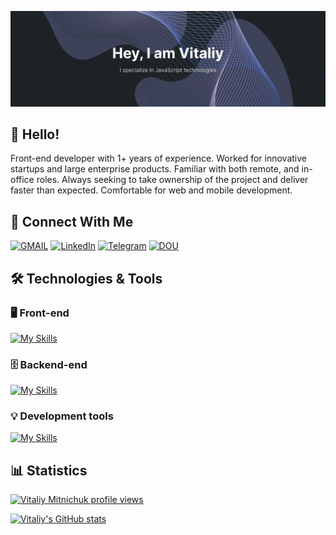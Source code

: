 [![Header](https://github.com/vitaliy-mitnichuk/vitaliy-mitnichuk/blob/main/mybanner1.png?raw=true "Header")](https://github.com/vitaliy-mitnichuk)

## 👋 Hello! 
Front-end developer with 1+ years of experience.  Worked for innovative startups and large enterprise products.  Familiar with both remote, and in-office roles.  Always seeking to take ownership of the project and deliver faster than expected.  Comfortable for web and mobile development.

## 📲 Connect With Me
[![GMAIL](https://img.shields.io/badge/Gmail-D14836?style=for-the-badge&logo=gmail&logoColor=white)](mailto:mitvitchuk@gmail.com?subject=Your%20Subject&body=Your%20Message)
[![LinkedIn](https://img.shields.io/badge/LinkedIn-0077B5?style=for-the-badge&logo=linkedin&logoColor=white)](https://www.linkedin.com/in/vitaliy-mitnichuk/)
[![Telegram](https://img.shields.io/badge/Telegram-2CA5E0?style=for-the-badge&logo=telegram&logoColor=white)](https://t.me/vitaliy_mitnichuk)
[![DOU](https://s.dou.ua/assets/img/favicon32.png)](https://dou.ua/users/vitaliy-mitnichuk/)

## 🛠️ Technologies & Tools
### 🖥️ Front-end
[![My Skills](https://skillicons.dev/icons?i=js,ts,react,nextjs,html,css,tailwindcss,styledcomponents)](https://skillicons.dev)
### 🗄️ Backend-end
[![My Skills](https://skillicons.dev/icons?i=nodejs,express,mongodb,prisma)](https://skillicons.dev)
### 💡 Development tools
[![My Skills](https://skillicons.dev/icons?i=git,github,docker,vscode,bash,postman,figma)](https://skillicons.dev)

## 📊 Statistics
[![Vitaliy Mitnichuk profile views](https://u8views.com/api/v1/github/profiles/89874701/views/day-week-month-total-count.svg)](https://u8views.com/github/bob1663)

[![Vitaliy's GitHub stats](https://github-readme-stats.vercel.app/api?username=vitaliy-mitnichuk&theme=dark&count_private=true)](https://github.com/anuraghazra/github-readme-stats)

